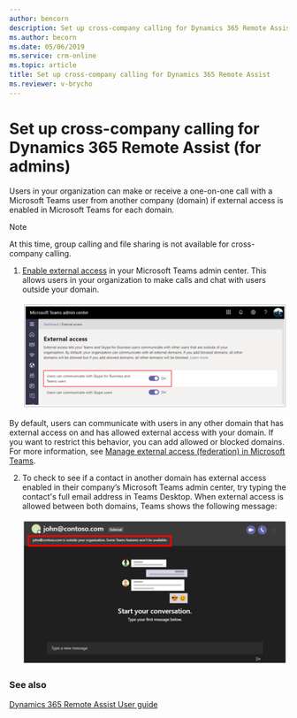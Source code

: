 ```yaml
---
author: bencorn
description: Set up cross-company calling for Dynamics 365 Remote Assist by enabling external access in Microsoft Teams Admin Center.
ms.author: becorn
ms.date: 05/06/2019
ms.service: crm-online
ms.topic: article
title: Set up cross-company calling for Dynamics 365 Remote Assist
ms.reviewer: v-brycho
---
```


# Set up cross-company calling for Dynamics 365 Remote Assist (for admins)

Users in your organization can make or receive a one-on-one call with a Microsoft Teams user from another company (domain) if external access is enabled in Microsoft Teams for each domain. 

> [!NOTE]
> At this time, group calling and file sharing is not available for cross-company calling.

1.	[Enable external access](https://docs.microsoft.com/microsoftteams/manage-external-access) in your Microsoft Teams admin center. This allows users in your organization to make calls and chat with users outside your domain.

    ![Enable external access](media/enable-external-access.PNG "Enable external access")
 
   By default, users can communicate with users in any other domain that has external access on and has allowed external access with 
your domain. If you want to restrict this behavior, you can add allowed or blocked domains. For more information, 
see [Manage external access (federation) in Microsoft Teams](https://docs.microsoft.com/microsoftteams/manage-external-access).

2.	To check to see if a contact in another domain has external access enabled in their company’s Microsoft Teams admin center, try typing the contact's full email address in Teams Desktop. When external access is allowed between both domains, Teams shows the following message:

    ![Confirmation message](media/access-enabled-confirmation.PNG "Confirmation message")
 
### See also

[Dynamics 365 Remote Assist User guide](https://docs.microsoft.com/dynamics365/mixed-reality/remote-assist/user-guide#make-and-receive-calls)
